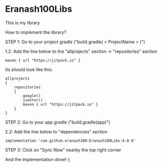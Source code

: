 # Eranash100Libs
This is my library


How to implement the library?

STEP 1: Go to your project gradle ("build.gradle( < ProjectName > )")
    
1.2: Add the line below to the "allprojects" section -> "repositories" section


    maven { url "https://jitpack.io" }


Its should look like this:

    allprojects 
    {
        repositories 
        {
            google()
            jcenter()
            maven { url "https://jitpack.io" }
        }
    }


STEP 2: Go to your app gradle ("build.gradle(app)")

2.2: Add the line below to "dependencies" section

    implementation 'com.github.eranash100:Eranash100Libs:4.0.0'
    
STEP 3: Click on "Sync Now" nearby the top right corner
    
And the implementation done! (;
